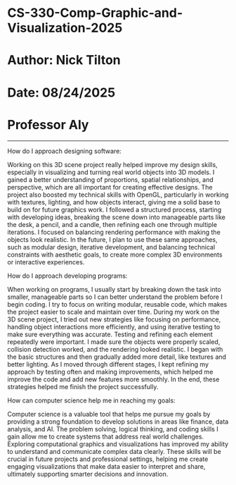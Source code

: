 # CS-330-Comp-Graphic-and-Visualization-2025
# Author: Nick Tilton
# Date: 08/24/2025
# Professor Aly
------------------------------------------------------
How do I approach designing software: 

Working on this 3D scene project really helped improve my design skills, especially in visualizing and turning real world objects into 3D models. I gained a better understanding of proportions, spatial relationships, and perspective, which are all important for creating effective designs. The project also boosted my technical skills with OpenGL, particularly in working with textures, lighting, and how objects interact, giving me a solid base to build on for future graphics work. I followed a structured process, starting with developing ideas, breaking the scene down into manageable parts like the desk, a pencil, and a candle, then refining each one through multiple iterations. I focused on balancing rendering performance with making the objects look realistic. In the future, I plan to use these same approaches, such as modular design, iterative development, and balancing technical constraints with aesthetic goals, to create more complex 3D environments or interactive experiences. 

How do I approach developing programs:  

When working on programs, I usually start by breaking down the task into smaller, manageable parts so I can better understand the problem before I begin coding. I try to focus on writing modular, reusable code, which makes the project easier to scale and maintain over time. During my work on the 3D scene project, I tried out new strategies like focusing on performance, handling object interactions more efficiently, and using iterative testing to make sure everything was accurate. Testing and refining each element repeatedly were important. I made sure the objects were properly scaled, collision detection worked, and the rendering looked realistic. I began with the basic structures and then gradually added more detail, like textures and better lighting. As I moved through different stages, I kept refining my approach by testing often and making improvements, which helped me improve the code and add new features more smoothly. In the end, these strategies helped me finish the project successfully. 

How can computer science help me in reaching my goals:  

Computer science is a valuable tool that helps me pursue my goals by providing a strong foundation to develop solutions in areas like finance, data analysis, and AI. The problem solving, logical thinking, and coding skills I gain allow me to create systems that address real world challenges. Exploring computational graphics and visualizations has improved my ability to understand and communicate complex data clearly. These skills will be crucial in future projects and professional settings, helping me create engaging visualizations that make data easier to interpret and share, ultimately supporting smarter decisions and innovation. 
